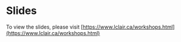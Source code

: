 # Slides

To view the slides, please visit [https://www.lclair.ca/workshops.html](https://www.lclair.ca/workshops.html)
